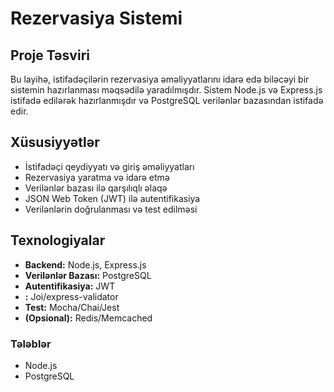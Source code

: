 # Rezervasiya Sistemi

## Proje Təsviri

Bu layihə, istifadəçilərin rezervasiya əməliyyatlarını idarə edə biləcəyi bir sistemin hazırlanması məqsədilə yaradılmışdır. Sistem Node.js və Express.js istifadə edilərək hazırlanmışdır və PostgreSQL verilənlər bazasından istifadə edir. 

## Xüsusiyyətlər

- İstifadəçi qeydiyyatı və giriş əməliyyatları
- Rezervasiya yaratma və idarə etmə
- Verilənlər bazası ilə qarşılıqlı əlaqə
- JSON Web Token (JWT) ilə autentifikasiya
- Verilənlərin doğrulanması və test edilməsi

## Texnologiyalar

- **Backend:** Node.js, Express.js
- **Verilənlər Bazası:** PostgreSQL
- **Autentifikasiya:** JWT
- **:** Joi/express-validator
- **Test:** Mocha/Chai/Jest
- **(Opsional):** Redis/Memcached



### Tələblər

- Node.js 
- PostgreSQL 




   
